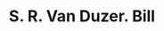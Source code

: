 ---
doi: 10.7916/D8HD96TG
date_other: '1870'
date_other_textual: 1870-1879
form: printed ephemera
genre:
- Invoices
name:
- S. R. Van Duzer
object_in_context_url: https://biggert.cul.columbia.edu/items/view/ave_biggert_01117
subject_hierarchical_geographic:
- New York, New York, United States
subject_name:
- S. R. Van Duzer
title: S. R. Van Duzer. Bill
sort_title: S. R. Van Duzer. Bill
call_number: ave_biggert_01117
coordinates:
- 40.71277777777778,-74.00583333333333
pid: ave_biggert_01117
identifiers: ave_biggert_01117
thumbnail: https://derivativo-1.library.columbia.edu/iiif/2/ldpd:344878/full/!256,256/0/native.jpg
permalink: "/biggert/ave_biggert_01117/"
layout: iiif-image-page
---